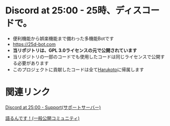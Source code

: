 # Discord at 25:00 - 25時、ディスコードで。

- 便利機能から娯楽機能まで備わった多機能Botです
- https://25d-bot.com
- ****当リポジトリは、GPL 3.0ライセンスの元で公開されています****
- 当リポジトリの一部のコードでも使用したコードは同じライセンスで公開する必要があります
- このプロジェクトに貢献したコードは全て[Harukoto](https://github.com/Harukotokoto)に帰属します

# 関連リンク

[Discord at 25:00 - Support(サポートサーバー)](https://discord.gg/ASNkQ2ap7p)

[語るんです！(一般公開コミュニティ)](https://discord.gg/Hg72H58uuw)
